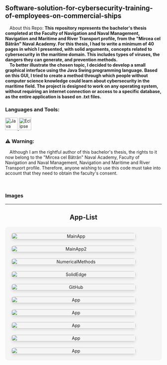 <h2>Software-solution-for-cybersecurity-training-of-employees-on-commercial-ships</h2>

&emsp;About this Repo: **This repository represents the bachelor's thesis completed at the Faculty of Navigation and Naval Management, Navigation and Maritime and River Transport profile, from the "Mircea cel Bătrân" Naval Academy. 
For this thesis, I had to write a minimum of 40 pages in which I presented, with solid arguments, concepts related to cybersecurity in the maritime domain. This includes types of viruses, the dangers they can generate, and prevention methods.
<br>&emsp;To better illustrate the chosen topic, I decided to develop a small graphical interface using the Java Swing programming language. Based on this GUI, I tried to create a method through which people without computer science knowledge could learn
about cybersecurity in the maritime field. The project is designed to work on any operating system, without requiring an internet connection or access to a specific database, as the entire application is based on .txt files.**

<h3 align="left">Languages and Tools:</h3>
<div align="left">
  <a href="https://www.eclipse.org/" target="_blank" rel="noreferrer"> 
    <a href="https://docs.oracle.com/javase/" target="_blank" rel="noreferrer"> 
    <img src="https://raw.githubusercontent.com/devicons/devicon/master/icons/java/java-original.svg" alt="Java" width="40" height="40"/>
  </a>
    <img src="https://raw.githubusercontent.com/devicons/devicon/master/icons/eclipse/eclipse-original.svg" alt="Eclipse" width="40" height="40"/>
  </a>
</div>

<h3 align="left">⚠️ Warning:</h3>
<div align="left">
  <p>&emsp;Although I am the rightful author of this bachelor's thesis, the rights to it now belong to the "Mircea cel Bătrân" Naval Academy, Faculty of Navigation and Naval Management, Navigation and Maritime and River Transport profile. 
    Therefore, anyone wishing to use this code must take into account that they need to obtain the faculty's consent.</p>
</div>

<br><h3>Images</h3>
<hr>
<div align="center">
  <h2>App-List</h2>
</div>
<div align="center" style="display: grid; 
                          grid-template-columns: repeat(auto-fit, minmax(400px, 1fr));
                          gap: 20px;
                          padding: 20px;
                          background-color: #f5f5f5;
                          border-radius: 10px;
                          max-width: 1200px;
                          margin: 0 auto;">
  <img alt="MainApp" width="400" style="width: 100%; 
                                            max-width: 400px;
                                            border-radius: 8px;
                                            box-shadow: 0 4px 8px rgba(0,0,0,0.1);
                                            transition: transform 0.3s ease;
                                            &:hover {
                                                transform: scale(1.02);
                                            }" 
        src="https://github.com/aaiant/SwiftUI/blob/main/App-List/Images/Simulator%20Main%20Page%20-%20iPhone%2016.png">
    <img alt="MainApp2" width="400" style="width: 100%; 
                                            max-width: 400px;
                                            border-radius: 8px;
                                            box-shadow: 0 4px 8px rgba(0,0,0,0.1);
                                            transition: transform 0.3s ease;
                                            &:hover {
                                                transform: scale(1.02);
                                            }" 
        src="https://github.com/aaiant/SwiftUI/blob/main/App-List/Images/Simulator%20Main%20Page%202%20-%20iPhone%2016.png">
    <img alt="NumericalMethods" width="400" style="width: 100%; 
                                            max-width: 400px;
                                            border-radius: 8px;
                                            box-shadow: 0 4px 8px rgba(0,0,0,0.1);
                                            transition: transform 0.3s ease;
                                            &:hover {
                                                transform: scale(1.02);
                                            }" 
        src="https://github.com/aaiant/SwiftUI/blob/main/App-List/Images/Simulator%20Numerical%20Methods%20Repo%20Details.png">
    <img alt="SolidEdge" width="400" style="width: 100%; 
                                            max-width: 400px;
                                            border-radius: 8px;
                                            box-shadow: 0 4px 8px rgba(0,0,0,0.1);
                                            transition: transform 0.3s ease;
                                            &:hover {
                                                transform: scale(1.02);
                                            }" 
        src="https://github.com/aaiant/SwiftUI/blob/main/App-List/Images/Simulator%20Solid%20Edge%20Repo%20Details.png">
     <img alt="GitHub" width="400" style="width: 100%; 
                                            max-width: 400px;
                                            border-radius: 8px;
                                            box-shadow: 0 4px 8px rgba(0,0,0,0.1);
                                            transition: transform 0.3s ease;
                                            &:hover {
                                                transform: scale(1.02);
                                            }" 
        src="https://github.com/aaiant/SwiftUI/blob/main/App-List/Images/Simulator%20Visit%20Repo%20-%20iPhone%2016.png">
     <img alt="App" width="400" style="width: 100%; 
                                            max-width: 400px;
                                            border-radius: 8px;
                                            box-shadow: 0 4px 8px rgba(0,0,0,0.1);
                                            transition: transform 0.3s ease;
                                            &:hover {
                                                transform: scale(1.02);
                                            }" 
        src="https://github.com/aaiant/SwiftUI/blob/main/App-List/Images/Simulator%20Solid%20Edge%20Repo%20Details.png">
     <img alt="App" width="400" style="width: 100%; 
                                            max-width: 400px;
                                            border-radius: 8px;
                                            box-shadow: 0 4px 8px rgba(0,0,0,0.1);
                                            transition: transform 0.3s ease;
                                            &:hover {
                                                transform: scale(1.02);
                                            }" 
        src="https://github.com/aaiant/SwiftUI/blob/main/App-List/Images/Simulator%20Solid%20Edge%20Repo%20Details.png">
     <img alt="App" width="400" style="width: 100%; 
                                            max-width: 400px;
                                            border-radius: 8px;
                                            box-shadow: 0 4px 8px rgba(0,0,0,0.1);
                                            transition: transform 0.3s ease;
                                            &:hover {
                                                transform: scale(1.02);
                                            }" 
        src="https://github.com/aaiant/SwiftUI/blob/main/App-List/Images/Simulator%20Solid%20Edge%20Repo%20Details.png">
     <img alt="App" width="400" style="width: 100%; 
                                            max-width: 400px;
                                            border-radius: 8px;
                                            box-shadow: 0 4px 8px rgba(0,0,0,0.1);
                                            transition: transform 0.3s ease;
                                            &:hover {
                                                transform: scale(1.02);
                                            }" 
        src="https://github.com/aaiant/SwiftUI/blob/main/App-List/Images/Simulator%20Solid%20Edge%20Repo%20Details.png">
     <img alt="App" width="400" style="width: 100%; 
                                            max-width: 400px;
                                            border-radius: 8px;
                                            box-shadow: 0 4px 8px rgba(0,0,0,0.1);
                                            transition: transform 0.3s ease;
                                            &:hover {
                                                transform: scale(1.02);
                                            }" 
        src="https://github.com/aaiant/SwiftUI/blob/main/App-List/Images/Simulator%20Solid%20Edge%20Repo%20Details.png">
</div>
